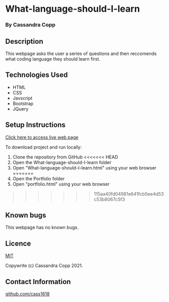
# What-language-should-I-learn

### By Cassandra Copp

## Description

This webpage asks the user a series of questions and then reccomends what coding language they should learn first.

## Technologies Used

* HTML
* CSS
* Javscript
* Bootstrap
* JQuery

## Setup Instructions

[Click here to access live web page](https://cass1618.github.io/what-language-should-i-learn)

To download project and run locally:
1. Clone the repository from GitHub
<<<<<<< HEAD
1. Open the What-language-should-I-learn folder
1. Open "What-language-should-I-learn.html" using your web browser
=======
1. Open the Portfolio folder
1. Open "portfolio.html" using your web browser
>>>>>>> 115aa40fd04981e641fcb5ee4d53c53b8067c5f3

## Known bugs

This webpage has no known bugs.

## Licence

[MIT](https://opensource.org/licenses/MIT)

Copywrite (c) Cassandra Copp 2021.

## Contact Information

[github.com/cass1618](http://github.com/cass1618)
